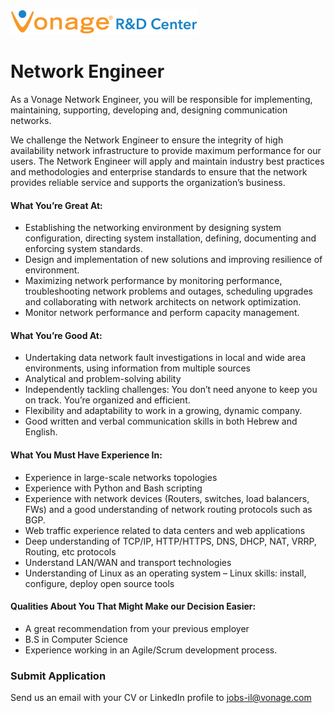 ![Vonage Logo](/Images/logo-RnD-web.png)

# Network Engineer
As a Vonage Network Engineer, you will be responsible for implementing, maintaining, supporting, developing and, designing communication networks.

We challenge the Network Engineer to ensure the integrity of high availability network infrastructure to provide maximum performance for our users. The Network Engineer will apply and maintain industry best practices and methodologies and enterprise standards to ensure that the network provides reliable service and supports the organization’s business.

#### What You’re Great At:
* Establishing the networking environment by designing system configuration, directing system installation, defining, documenting and enforcing system standards.
* Design and implementation of new solutions and improving resilience of environment.
* Maximizing network performance by monitoring performance, troubleshooting network problems and outages, scheduling upgrades and collaborating with network architects on network optimization.
* Monitor network performance and perform capacity management.

#### What You’re Good At:
* Undertaking data network fault investigations in local and wide area environments, using information from multiple sources
* Analytical and problem-solving ability
* Independently tackling challenges: You don’t need anyone to keep you on track. You’re organized and efficient.
* Flexibility and adaptability to work in a growing, dynamic company.
* Good written and verbal communication skills in both Hebrew and English.

#### What You Must Have Experience In:
* Experience in large-scale networks topologies
* Experience with Python and Bash scripting
* Experience with network devices (Routers, switches, load balancers, FWs) and a good understanding of network routing protocols such as BGP.
* Web traffic experience related to data centers and web applications
* Deep understanding of TCP/IP, HTTP/HTTPS, DNS, DHCP, NAT, VRRP, Routing, etc protocols
* Understand LAN/WAN and transport technologies
* Understanding of Linux as an operating system  – Linux skills: install, configure, deploy open source tools

#### Qualities About You That Might Make our Decision Easier:
* A great recommendation from your previous employer
* B.S in Computer Science
* Experience working in an Agile/Scrum development process.

### Submit Application
Send us an email with your CV or LinkedIn profile to <a href="mailto:jobs-il@vonage.com">jobs-il@vonage.com</a>